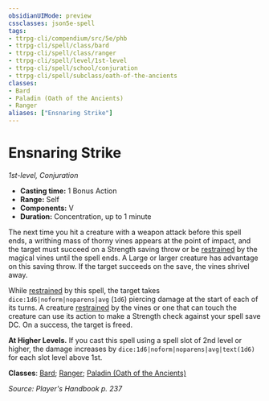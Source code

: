 ```yaml
---
obsidianUIMode: preview
cssclasses: json5e-spell
tags:
- ttrpg-cli/compendium/src/5e/phb
- ttrpg-cli/spell/class/bard
- ttrpg-cli/spell/class/ranger
- ttrpg-cli/spell/level/1st-level
- ttrpg-cli/spell/school/conjuration
- ttrpg-cli/spell/subclass/oath-of-the-ancients
classes:
- Bard
- Paladin (Oath of the Ancients)
- Ranger
aliases: ["Ensnaring Strike"]
---
```

# Ensnaring Strike
*1st-level, Conjuration*  


- **Casting time:** 1 Bonus Action
- **Range:** Self
- **Components:** V
- **Duration:** Concentration, up to 1 minute

The next time you hit a creature with a weapon attack before this spell ends, a writhing mass of thorny vines appears at the point of impact, and the target must succeed on a Strength saving throw or be [restrained](3-Mechanics/CLI/rules/conditions.md#Restrained) by the magical vines until the spell ends. A Large or larger creature has advantage on this saving throw. If the target succeeds on the save, the vines shrivel away.

While [restrained](3-Mechanics/CLI/rules/conditions.md#Restrained) by this spell, the target takes `dice:1d6|noform|noparens|avg` (`1d6`) piercing damage at the start of each of its turns. A creature [restrained](3-Mechanics/CLI/rules/conditions.md#Restrained) by the vines or one that can touch the creature can use its action to make a Strength check against your spell save DC. On a success, the target is freed.

**At Higher Levels.** If you cast this spell using a spell slot of 2nd level or higher, the damage increases by `dice:1d6|noform|noparens|avg|text(1d6)` for each slot level above 1st.

**Classes**: [Bard](3-Mechanics/CLI/lists/list-spells-classes-bard.md); [Ranger](3-Mechanics/CLI/lists/list-spells-classes-ranger.md); [Paladin (Oath of the Ancients)](3-Mechanics/CLI/lists/list-spells-classes-paladin-oath-of-the-ancients.md)

*Source: Player's Handbook p. 237*